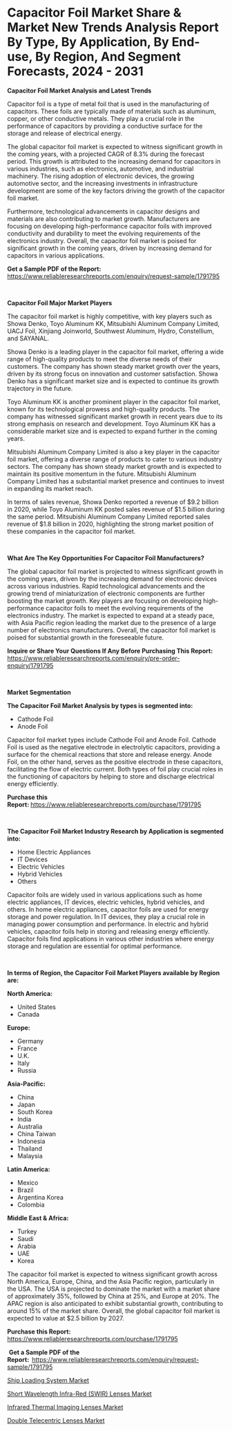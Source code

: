 <p><h1>Capacitor Foil Market Share & Market New Trends Analysis Report By Type, By Application, By End-use, By Region, And Segment Forecasts, 2024 - 2031</h1></p><p><strong>Capacitor Foil Market Analysis and Latest Trends</strong></p>
<p><p>Capacitor foil is a type of metal foil that is used in the manufacturing of capacitors. These foils are typically made of materials such as aluminum, copper, or other conductive metals. They play a crucial role in the performance of capacitors by providing a conductive surface for the storage and release of electrical energy.</p><p>The global capacitor foil market is expected to witness significant growth in the coming years, with a projected CAGR of 8.3% during the forecast period. This growth is attributed to the increasing demand for capacitors in various industries, such as electronics, automotive, and industrial machinery. The rising adoption of electronic devices, the growing automotive sector, and the increasing investments in infrastructure development are some of the key factors driving the growth of the capacitor foil market.</p><p>Furthermore, technological advancements in capacitor designs and materials are also contributing to market growth. Manufacturers are focusing on developing high-performance capacitor foils with improved conductivity and durability to meet the evolving requirements of the electronics industry. Overall, the capacitor foil market is poised for significant growth in the coming years, driven by increasing demand for capacitors in various applications.</p></p>
<p><strong>Get a Sample PDF of the Report:&nbsp;</strong> <a href="https://www.reliableresearchreports.com/enquiry/request-sample/1791795">https://www.reliableresearchreports.com/enquiry/request-sample/1791795</a></p>
<p>&nbsp;</p>
<p><strong>Capacitor Foil Major Market Players</strong></p>
<p><p>The capacitor foil market is highly competitive, with key players such as Showa Denko, Toyo Aluminum KK, Mitsubishi Aluminum Company Limited, UACJ Foil, Xinjiang Joinworld, Southwest Aluminum, Hydro, Constellium, and SAYANAL. </p><p>Showa Denko is a leading player in the capacitor foil market, offering a wide range of high-quality products to meet the diverse needs of their customers. The company has shown steady market growth over the years, driven by its strong focus on innovation and customer satisfaction. Showa Denko has a significant market size and is expected to continue its growth trajectory in the future.</p><p>Toyo Aluminum KK is another prominent player in the capacitor foil market, known for its technological prowess and high-quality products. The company has witnessed significant market growth in recent years due to its strong emphasis on research and development. Toyo Aluminum KK has a considerable market size and is expected to expand further in the coming years.</p><p>Mitsubishi Aluminum Company Limited is also a key player in the capacitor foil market, offering a diverse range of products to cater to various industry sectors. The company has shown steady market growth and is expected to maintain its positive momentum in the future. Mitsubishi Aluminum Company Limited has a substantial market presence and continues to invest in expanding its market reach.</p><p>In terms of sales revenue, Showa Denko reported a revenue of $9.2 billion in 2020, while Toyo Aluminum KK posted sales revenue of $1.5 billion during the same period. Mitsubishi Aluminum Company Limited reported sales revenue of $1.8 billion in 2020, highlighting the strong market position of these companies in the capacitor foil market.</p></p>
<p>&nbsp;</p>
<p><strong>What Are The Key Opportunities For Capacitor Foil Manufacturers?</strong></p>
<p><p>The global capacitor foil market is projected to witness significant growth in the coming years, driven by the increasing demand for electronic devices across various industries. Rapid technological advancements and the growing trend of miniaturization of electronic components are further boosting the market growth. Key players are focusing on developing high-performance capacitor foils to meet the evolving requirements of the electronics industry. The market is expected to expand at a steady pace, with Asia Pacific region leading the market due to the presence of a large number of electronics manufacturers. Overall, the capacitor foil market is poised for substantial growth in the foreseeable future.</p></p>
<p><strong>Inquire or Share Your Questions If Any Before Purchasing This Report:</strong> <a href="https://www.reliableresearchreports.com/enquiry/pre-order-enquiry/1791795">https://www.reliableresearchreports.com/enquiry/pre-order-enquiry/1791795</a></p>
<p>&nbsp;</p>
<p><strong>Market Segmentation</strong></p>
<p><strong>The Capacitor Foil Market Analysis by types is segmented into:</strong></p>
<p><ul><li>Cathode Foil</li><li>Anode Foil</li></ul></p>
<p><p>Capacitor foil market types include Cathode Foil and Anode Foil. Cathode Foil is used as the negative electrode in electrolytic capacitors, providing a surface for the chemical reactions that store and release energy. Anode Foil, on the other hand, serves as the positive electrode in these capacitors, facilitating the flow of electric current. Both types of foil play crucial roles in the functioning of capacitors by helping to store and discharge electrical energy efficiently.</p></p>
<p><strong>Purchase this Report:&nbsp;</strong><a href="https://www.reliableresearchreports.com/purchase/1791795">https://www.reliableresearchreports.com/purchase/1791795</a></p>
<p>&nbsp;</p>
<p><strong>The Capacitor Foil Market Industry Research by Application is segmented into:</strong></p>
<p><ul><li>Home Electric Appliances</li><li>IT Devices</li><li>Electric Vehicles</li><li>Hybrid Vehicles</li><li>Others</li></ul></p>
<p><p>Capacitor foils are widely used in various applications such as home electric appliances, IT devices, electric vehicles, hybrid vehicles, and others. In home electric appliances, capacitor foils are used for energy storage and power regulation. In IT devices, they play a crucial role in managing power consumption and performance. In electric and hybrid vehicles, capacitor foils help in storing and releasing energy efficiently. Capacitor foils find applications in various other industries where energy storage and regulation are essential for optimal performance.</p></p>
<p>&nbsp;</p>
<p><strong>In terms of Region, the Capacitor Foil Market Players available by Region are:</strong></p>
<p>
    <p> <strong> North America: </strong>
        <ul>
            <li>United States</li>
            <li>Canada</li>
        </ul>
        </p> 
    <p> <strong> Europe: </strong>
        <ul>
            <li>Germany</li>
            <li>France</li>
            <li>U.K.</li>
            <li>Italy</li>
            <li>Russia</li>
        </ul>
        </p> 
    <p> <strong> Asia-Pacific: </strong>
        <ul>
            <li>China</li>
            <li>Japan</li>
            <li>South Korea</li>
            <li>India</li>
            <li>Australia</li>
            <li>China Taiwan</li>
            <li>Indonesia</li>
            <li>Thailand</li>
            <li>Malaysia</li>
        </ul>
        </p> 
    <p> <strong> Latin America: </strong>
        <ul>
            <li>Mexico</li>
            <li>Brazil</li>
            <li>Argentina Korea</li>
            <li>Colombia</li>
        </ul>
        </p> 
    <p> <strong> Middle East & Africa: </strong>
        <ul>
            <li>Turkey</li>
            <li>Saudi</li>
            <li>Arabia</li>
            <li>UAE</li>
            <li>Korea</li>
        </ul>
    </p>
    </p>
<p><p>The capacitor foil market is expected to witness significant growth across North America, Europe, China, and the Asia Pacific region, particularly in the USA. The USA is projected to dominate the market with a market share of approximately 35%, followed by China at 25%, and Europe at 20%. The APAC region is also anticipated to exhibit substantial growth, contributing to around 15% of the market share. Overall, the global capacitor foil market is expected to value at $2.5 billion by 2027.</p></p>
<p><strong>Purchase this Report: </strong><a href="https://www.reliableresearchreports.com/purchase/1791795">https://www.reliableresearchreports.com/purchase/1791795</a></p>
<p>&nbsp;<strong>Get a Sample PDF of the Report:&nbsp;&nbsp;</strong><a href="https://www.reliableresearchreports.com/enquiry/request-sample/1791795">https://www.reliableresearchreports.com/enquiry/request-sample/1791795</a></p>
<p><strong></strong></p>
<p><p><a href="https://five-trouble-98a.notion.site/Ship-Loading-System-Market-Size-2024-2031-Global-Industrial-Analysis-Key-Geographical-Regions-Ma-18771d6bfdee47899ea7c9d190a77eb9">Ship Loading System Market</a></p><p><a href="https://view.publitas.com/reportprime-1/global-short-wavelength-infra-red-swir-lenses-market-by-types-applications-and-major-players-with-regional-growth-rate-analysis-and-development-situation-from-2023-to-2030/">Short Wavelength Infra-Red (SWIR) Lenses Market</a></p><p><a href="https://view.publitas.com/reportprime-1/infrared-thermal-imaging-lenses-market-furnish-information-about-market-size-market-share-market-dynamics-and-projections-spanning-from-2023-to-2030/">Infrared Thermal Imaging Lenses Market</a></p><p><a href="https://view.publitas.com/reportprime-1/double-telecentric-lenses-market-offer-valuable-insights-into-market-size-market-share-market-trends-and-projections-spanning-from-2023-to-2030/">Double Telecentric Lenses Market</a></p></p>